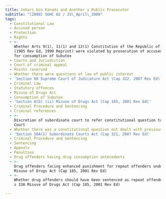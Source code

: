 ```yaml
---
title: Johari bin Kanadi and Another v Public Prosecutor
subtitle: "[2008] SGHC 62 / 25\_April\_2008"
tags:
  - Constitutional Law
  - Accused person
  - Protection
  - Rights
  - >-
    Whether Arts 9(1), 11(1) and 12(1) Constitution of the Republic of Singapore
    (1985 Rev Ed, 1999 Reprint) were violated by prosecution of accused persons
    for consumption of Subutex
  - Courts and Jurisdiction
  - Court of criminal appeal
  - Points reserved
  - Whether there were questions of law of public interest
  - 'Section 60 Supreme Court of Judicature Act (Cap 322, 2007 Rev Ed)'
  - Criminal Law
  - Statutory offences
  - Misuse of Drugs Act
  - Consumption of Subutex
  - 'Section 8(b) (ii) Misuse of Drugs Act (Cap 185, 2001 Rev Ed)'
  - Criminal Procedure and Sentencing
  - Criminal references
  - >-
    Discretion of subordinate court to refer constitutional question to High
    Court
  - Whether there was a constitutional question not dealt with previously
  - 'Section 56A(1) Subordinate Courts Act (Cap 321, 2007 Rev Ed)'
  - Criminal Procedure and Sentencing
  - Sentencing
  - Appeals
  - Penalties
  - Drug offenders having drug consumption antecedents
  - >-
    Drug offenders facing enhanced punishment for repeat offenders under s 33A
    Misuse of Drugs Act (Cap 185, 2001 Rev Ed)
  - >-
    Whether drug offenders should have been sentenced as repeat offenders under
    s 33A Misuse of Drugs Act (Cap 185, 2001 Rev Ed)

---
```


